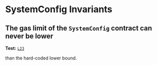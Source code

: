 # SystemConfig Invariants

## The gas limit of the `SystemConfig` contract can never be lower
**Test:** [`L23`](https://github.com/ethereum-optimism/optimism/tree/develop/packages/contracts-bedrock/invariant-docs/SystemConfig.t.sol)

than the hard-coded lower bound.
